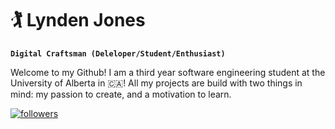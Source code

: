 # 🏌️‍ Lynden Jones

**`Digital Craftsman (Deleloper/Student/Enthusiast)`**

Welcome to my Github! I am a third year software engineering student at the University of Alberta in 🇨🇦! All my projects are build with two things in mind: my passion to create, and a motivation to learn.

<p align="left">
      <a href="https://www.linkedin.com/in/lynden-jones-39022a226/">
         <img alt="followers" title="Connect with me on LinkedIn" src="https://img.shields.io/badge/LinkedIn-0077B5?style=for-the-badge&logo=linkedin&logoColor=white"/></a>
   </p>

<!--
**LyndenJ/LyndenJ** is a ✨ _special_ ✨ repository because its `README.md` (this file) appears on your GitHub profile.

Here are some ideas to get you started:

- 🔭 I’m currently working on ...
- 🌱 I’m currently learning ...
- 👯 I’m looking to collaborate on ...
- 🤔 I’m looking for help with ...
- 💬 Ask me about ...
- 📫 How to reach me: ...
- 😄 Pronouns: ...
- ⚡ Fun fact: ...
-->
